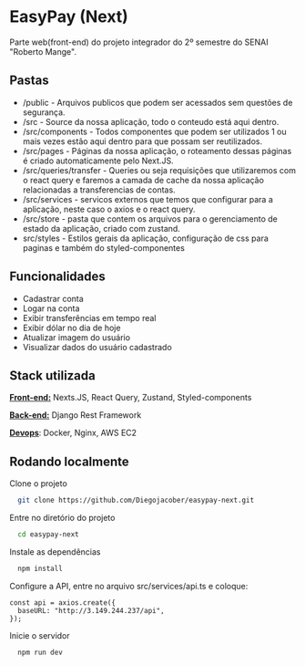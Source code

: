 
# EasyPay (Next)

Parte web(front-end) do projeto integrador do 2º semestre do SENAI "Roberto Mange".



## Pastas

- /public - Arquivos publicos que podem ser acessados sem questões de segurança.
- /src - Source da nossa aplicação, todo o conteudo está aqui dentro.
- /src/components - Todos componentes que podem ser utilizados 1 ou mais vezes estão aqui dentro para que possam ser reutilizados.
- /src/pages - Páginas da nossa aplicação, o roteamento dessas páginas é criado automaticamente pelo Next.JS.
- /src/queries/transfer - Queries ou seja requisições que utilizaremos com o react query e faremos a camada de cache da nossa aplicação relacionadas a transferencias de contas.
- /src/services - servicos externos que temos que configurar para a aplicação, neste caso o axios e o react query.
- /src/store - pasta que contem os arquivos para o gerenciamento de estado da aplicação, criado com zustand. 
- src/styles - Estilos gerais da aplicação, configuração de css para paginas e também do styled-componentes
## Funcionalidades

- Cadastrar conta
- Logar na conta
- Exibir transferências em tempo real
- Exibir dólar no dia de hoje
- Atualizar imagem do usuário
- Visualizar dados do usuário cadastrado


## Stack utilizada

[**Front-end:**](https://github.com/Diegojacober/easypay-next) Nexts.JS, React Query, Zustand, Styled-components

[**Back-end:**](https://github.com/Diegojacober/easypay-aws) Django Rest Framework

[**Devops**](http://3.149.244.237/api/docs/): Docker, Nginx, AWS EC2


## Rodando localmente

Clone o projeto

```bash
  git clone https://github.com/Diegojacober/easypay-next.git
```

Entre no diretório do projeto

```bash
  cd easypay-next
```

Instale as dependências

```bash
  npm install
```

Configure a API, entre no arquivo src/services/api.ts e coloque:
```
const api = axios.create({
  baseURL: "http://3.149.244.237/api",
});

``` 

Inicie o servidor

```bash
  npm run dev
```

